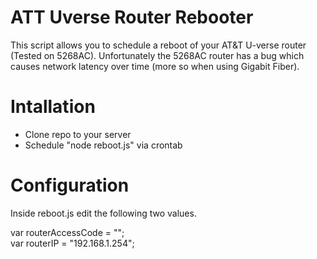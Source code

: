 # ATT Uverse Router Rebooter

This script allows you to schedule a reboot of your AT&T U-verse router (Tested on 5268AC). Unfortunately the 5268AC router has a bug which causes network latency over time (more so when using Gigabit Fiber).   

# Intallation

- Clone repo to your server
- Schedule "node reboot.js" via crontab

# Configuration

Inside reboot.js edit the following two values.

var routerAccessCode = "";  
var routerIP = "192.168.1.254";  
